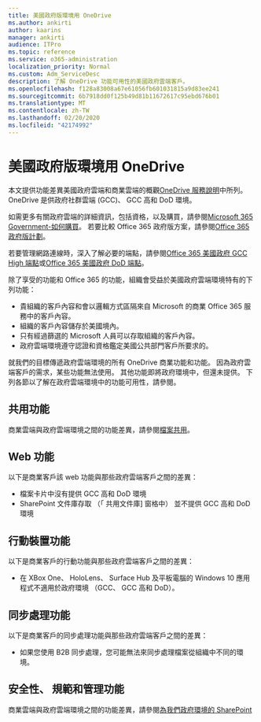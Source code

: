 ```yaml
---
title: 美國政府版環境用 OneDrive
ms.author: ankirti
author: kaarins
manager: ankirti
audience: ITPro
ms.topic: reference
ms.service: o365-administration
localization_priority: Normal
ms.custom: Adm_ServiceDesc
description: 了解 OneDrive 功能可用性的美國政府雲端客戶。
ms.openlocfilehash: f128a83008a67e61056fb601031815a9d83ee241
ms.sourcegitcommit: 6b7918dd0f125b49d81b11672617c95ebd676b01
ms.translationtype: MT
ms.contentlocale: zh-TW
ms.lasthandoff: 02/20/2020
ms.locfileid: "42174992"
---
```

# <a name="onedrive-for-us-government-environments"></a>美國政府版環境用 OneDrive

本文提供功能差異美國政府雲端和商業雲端的概觀[OneDrive 服務說明](/office365/servicedescriptions/onedrive-for-business-service-description)中所列。 OneDrive 是供政府社群雲端 (GCC)、 GCC 高和 DoD 環境。 

如需更多有關政府雲端的詳細資訊，包括資格，以及購買，請參閱[Microsoft 365 Government-如何購買](/office365/servicedescriptions/office-365-platform-service-description/office-365-us-government/microsoft-365-government-how-to-buy)。 若要比較 Office 365 政府版方案，請參閱[Office 365 政府版計劃](https://www.microsoft.com/microsoft-365/government/compare-office-365-government-plans?rtc=1#EligibilityRequirements)。

若要管理網路連線時，深入了解必要的端點，請參閱[Office 365 美國政府 GCC High 端點](/office365/enterprise/office-365-u-s-government-gcc-high-endpoints#sharepoint-online-and-onedrive-for-business)或[Office 365 美國政府 DoD 端點](/office365/enterprise/office-365-u-s-government-dod-endpoints#sharepoint-online-and-onedrive-for-business)。

除了享受的功能和 Office 365 的功能，組織會受益於美國政府雲端環境特有的下列功能：

-   貴組織的客戶內容和會以邏輯方式區隔來自 Microsoft 的商業 Office 365 服務中的客戶內容。
-   組織的客戶內容儲存於美國境內。
-   只有經過篩選的 Microsoft 人員可以存取組織的客戶內容。
-   政府雲端環境遵守認證和資格鑑定美國公共部門客戶所要求的。

就我們的目標傳遞政府雲端環境的所有 OneDrive 商業功能和功能。 因為政府雲端客戶的需求，某些功能無法使用。 其他功能即將政府環境中，但還未提供。 下列各節以了解在政府雲端環境中的功能可用性，請參閱。

## <a name="sharing-features"></a>共用功能

商業雲端與政府雲端環境之間的功能差異，請參閱[檔案共用](/office365/servicedescriptions/office-365-platform-service-description/office-365-us-government/gcc-high-and-dod#file-sharing)。

## <a name="web-features"></a>Web 功能

以下是商業客戶該 web 功能與那些政府雲端客戶之間的差異：

- 檔案卡片中沒有提供 GCC 高和 DoD 環境
- SharePoint 文件庫存取 （「 共用文件庫] 窗格中） 並不提供 GCC 高和 DoD 環境

## <a name="mobile-features"></a>行動裝置功能

以下是商業客戶的行動功能與那些政府雲端客戶之間的差異：

- 在 XBox One、 HoloLens、 Surface Hub 及平板電腦的 Windows 10 應用程式不適用於政府環境 （GCC、 GCC 高和 DoD）。

## <a name="sync-features"></a>同步處理功能

以下是商業客戶的同步處理功能與那些政府雲端客戶之間的差異：

- 如果您使用 B2B 同步處理，您可能無法來同步處理檔案從組織中不同的環境。

## <a name="security-compliance-and-administration-features"></a>安全性、 規範和管理功能

商業雲端與政府雲端環境之間的功能差異，請參閱[為我們政府環境的 SharePoint](sharepoint.md)


